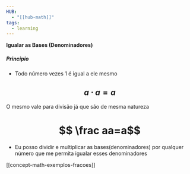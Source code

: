 ```yaml
---
HUB:
  - "[[hub-math]]"
tags:
  - learning
---
```



**Igualar as Bases (Denominadores)**

##### Principio

- Todo número vezes 1 é igual a ele mesmo
## $$a \cdot a=a$$
O mesmo vale para divisão já que são de mesma natureza
# $$ \frac aa=a$$
- Eu posso dividir e multiplicar as bases(denominadores)  por qualquer número que me permita igualar esses denominadores

[[concept-math-exemplos-fracoes]]
